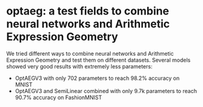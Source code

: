 # optaeg: a test fields to combine neural networks and Arithmetic Expression Geometry

We tried different ways to combine neural networks and Arithmetic Expression Geometry and test them on different datasets.
Several models showed very good results with extremely less parameters:
- OptAEGV3 with only 702 parameters to reach 98.2% accuracy on MNIST
- OptAEGV3 and SemiLinear combined with only 9.7k parameters to reach 90.7% accuracy on FashionMNIST
